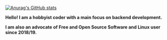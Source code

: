 [![Anurag's GitHub stats](https://github-readme-stats.vercel.app/api?username=david-0609&theme=tokyonight&hide_border=true)](https://github.com/anuraghazra/github-readme-stats)

**Hello! I am a hobbyist coder with a main focus on backend development.**

**I am also an advocate of Free and Open Source Software and Linux user since 2018/19.**
